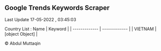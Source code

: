 

## Google Trends Keywords Scraper 
 
Last Update 17-05-2022 , 03:45:03

Country List :
 Name  | Keyword |
| ------------- | ------------- |
| VIETNAM | [object Object] |



© Abdul Muttaqin 

